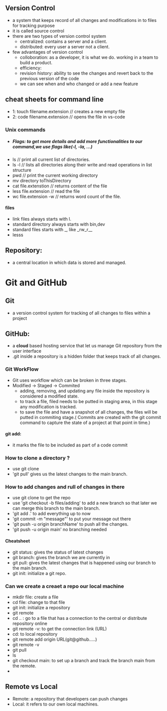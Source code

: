 ## Version Control

- a system that keeps record of all changes and modifications in to files for tracking purpose
- it is called source control
- there are two types of version control system
  - centralized: contains a server and a client.
  - distributed: every user a server not a client.
- few advantages of version control
  - colloboration: as a developer, it is what we do. working in a team to build a product.
  - efficiency:
  - revision history: ability to see the changes and revert back to the previous version of the code
  - we can see when and who changed or add a new feature

## cheat sheets for command line

- 1: touch filename.extension // creates a new empty file
- 2: code filename.extension // opens the file in vs-code

### Unix commands

- ##### Flags: to get more details and add more functionalities to our command,we use flags like(-l, -la, ...)
- ls // print all current list of directories.
- ls -l // lists all directories along their write and read operations in list structure
- pwd // print the current working directory
- mv directory toThisDirectory
- cat file.extenstion // returns content of the file
- less file.extension // read the file
- wc file.extension -w // returns word count of the file.

#### files

- link files always starts with l.
- standard directory always starts with bin,dev
- standard files starts with \_, like \_rw_r\_\_
- lesss

## Repository:

- a central location in which data is stored and managed.

# Git and GitHub

## Git

- a version control system for tracking of all changes to files within a project

## GitHub:

- a **cloud** based hosting service that let us manage Git repository from the user interface
- .git inside a repository is a hidden folder that keeps track of all changes.

### Git WorkFlow

- Git uses workflow which can be broken in three stages.
- Modified -> Staged -> Commited
  - adding, removing, and updating any file inside the repository is considered a modified state.
  - to track a file, filed needs to be putted in staging area, in this stage any modification is tracked.
  - to save the file and have a snapshot of all changes, the files will be putted in commiting stage.( Commits are created with the git commit command to capture the state of a project at that point in time.)

#### git add:

- it marks the file to be included as part of a code commit

### How to clone a directory ?

- use git clone <https-link>
- 'git pull' gives us the latest changes to the main branch.

### How to add changes and rull of changes in there

- use git clone to get the repo
- use 'git checkout -b files/adding' to add a new branch so that later we can merge this branch to the main branch.
- 'git add .' to add everything up to now
- 'git commit -m "message"' to put your message out there
- 'git push -u origin branchName' to push all the changes.
- 'git push -u origin main' no branching needed

#### Cheatsheet

- git status: gives the status of latest changes
- git branch: gives the branch we are currently in
- git pull: gives the latest changes that is happened using our branch to the main branch.
- git init: initialize a git repo.

### Can we create a creaet a repo our local machine

- mkdir file: create a file
- cd file: change to that file
- git init: initialize a repository
- git remote
- cd .. : go to a file that has a connection to the central or distribute repository online
- git remote -v: to get the connection link (URL)
- cd: to local repository
- git remote add origin URL(git@github.....)
- git remote -v
- git pull
- ls
- git checkout main: to set up a branch and track the branch main from the remote.
-

## Remote vs Local

- Remote: a repository that developers can push changes
- Local: it refers to our own local machines.
